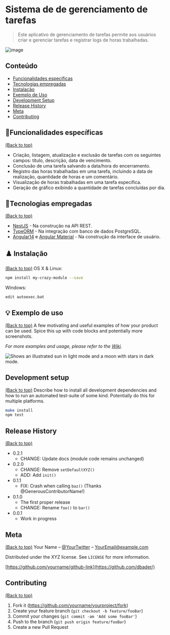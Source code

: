 # Sistema de de gerenciamento de tarefas
> Este aplicativo de gerenciamento de tarefas permite aos usuários criar e gerenciar tarefas e registrar logs de horas trabalhadas.
> 
 ![image](https://user-images.githubusercontent.com/17109060/32149040-04f3125c-bd25-11e7-8003-66fd29bc18d4.png)

## Conteúdo

- [Funcionalidades específicas](#funcionalidades-específicas)
- [Tecnologias empregadas](#tecnologias-empregadas)
- [Instalação](#instalação)
- [Exemplo de Uso](#exemplo-de-uso)
- [Development Setup](#development-setup)
- [Release History](#release-history)
- [Meta](#meta)
- [Contributing](#contributing)
  

## 🧰Funcionalidades específicas
[(Back to top)](#Conteúdo)
- Criação, listagem, atualização e exclusão de tarefas com os seguintes campos: título, descrição, data de vencimento.
- Conclusão de uma tarefa salvando a data/hora do encerramento.
- Registro das horas trabalhadas em uma tarefa, incluindo a data de realização, quantidade de horas e um comentário. 
- Visualização de horas trabalhadas em uma tarefa específica.
- Geração de gráfico exibindo a quantidade de tarefas concluídas por dia.

## 🚀Tecnologias empregadas
[(Back to top)](#table-of-contents)
-  [NestJS](https://nestjs.com/) - Na construção na API REST.
- [TypeORM](https://typeorm.io/) - Na integração com banco de dados PostgreSQL.
- [Angular14](https://angular.io/) e [Angular Material](https://material.angular.io/) - Na construção da interface de usuário.

## ♟️ Instalação
[(Back to top)](#table-of-contents)
OS X & Linux:

```sh
npm install my-crazy-module --save
```

Windows:

```sh
edit autoexec.bat
```

## 💡 Exemplo de uso
[(Back to top)](#table-of-contents)
A few motivating and useful examples of how your product can be used. Spice this up with code blocks and potentially more screenshots.

_For more examples and usage, please refer to the [Wiki][wiki]._

<picture>
  <source media="(prefers-color-scheme: dark)" srcset="https://user-images.githubusercontent.com/25423296/163456776-7f95b81a-f1ed-45f7-b7ab-8fa810d529fa.png">
  <source media="(prefers-color-scheme: light)" srcset="https://user-images.githubusercontent.com/25423296/163456779-a8556205-d0a5-45e2-ac17-42d089e3c3f8.png">
  <img alt="Shows an illustrated sun in light mode and a moon with stars in dark mode." src="https://user-images.githubusercontent.com/25423296/163456779-a8556205-d0a5-45e2-ac17-42d089e3c3f8.png">
</picture>

## Development setup
[(Back to top)](#table-of-contents)
Describe how to install all development dependencies and how to run an automated test-suite of some kind. Potentially do this for multiple platforms.

```sh
make install
npm test
```

## Release History
[(Back to top)](#table-of-contents)
* 0.2.1
    * CHANGE: Update docs (module code remains unchanged)
* 0.2.0
    * CHANGE: Remove `setDefaultXYZ()`
    * ADD: Add `init()`
* 0.1.1
    * FIX: Crash when calling `baz()` (Thanks @GenerousContributorName!)
* 0.1.0
    * The first proper release
    * CHANGE: Rename `foo()` to `bar()`
* 0.0.1
    * Work in progress

## Meta
[(Back to top)](#table-of-contents)
Your Name – [@YourTwitter](https://twitter.com/dbader_org) – YourEmail@example.com

Distributed under the XYZ license. See ``LICENSE`` for more information.

[https://github.com/yourname/github-link](https://github.com/dbader/)

## Contributing
[(Back to top)](#table-of-contents)
1. Fork it (<https://github.com/yourname/yourproject/fork>)
2. Create your feature branch (`git checkout -b feature/fooBar`)
3. Commit your changes (`git commit -am 'Add some fooBar'`)
4. Push to the branch (`git push origin feature/fooBar`)
5. Create a new Pull Request

<!-- Markdown link & img dfn's -->
[npm-image]: https://img.shields.io/npm/v/datadog-metrics.svg?style=flat-square
[npm-url]: https://npmjs.org/package/datadog-metrics
[npm-downloads]: https://img.shields.io/npm/dm/datadog-metrics.svg?style=flat-square
[travis-image]: https://img.shields.io/travis/dbader/node-datadog-metrics/master.svg?style=flat-square
[travis-url]: https://travis-ci.org/dbader/node-datadog-metrics
[wiki]: https://github.com/yourname/yourproject/wiki
